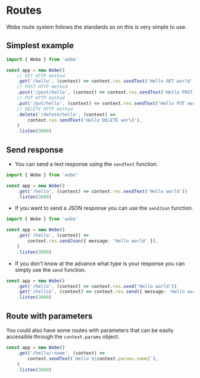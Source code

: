 # Routes

Wobe route system follows the standards so on this is very simple to use.

## Simplest example

```ts
import { Wobe } from 'wobe'

const app = new Wobe()
	// GET HTTP method
	.get('/hello', (context) => context.res.sendText('Hello GET world'))
	// POST HTTP method
	.post('/post/hello', (context) => context.res.sendText('Hello POST world'))
	// PUT HTTP method
	.put('/put/hello', (context) => context.res.sendText('Hello PUT world'))
	// DELETE HTTP method
	.delete('/delete/hello', (context) =>
		context.res.sendText('Hello DELETE world'),
	)
	.listen(3000)
```

## Send response

-   You can send a text response using the `sendText` function.

```ts
import { Wobe } from 'wobe'

const app = new Wobe()
	.get('/hello', (context) => context.res.sendText('Hello world'))
	.listen(3000)
```

-   If you want to send a JSON response you can use the `sendJson` function.

```ts
import { Wobe } from 'wobe'

const app = new Wobe()
	.get('/hello', (context) =>
		context.res.sendJson({ message: 'Hello world' }),
	)
	.listen(3000)
```

-   If you don't know at the advance what type is your response you can simply use the `send` function.

```ts
const app = new Wobe()
	.get('/hello', (context) => context.res.send('Hello world'))
	.get('/hello2', (context) => context.res.send({ message: 'Hello world' }))
	.listen(3000)
```

## Route with parameters

You could also have some routes with parameters that can be easily accessible through the `context.params` object.

```ts
const app = new Wobe()
	.get('/hello/:name', (context) =>
		context.sendText(`Hello ${context.params.name}`),
	)
	.listen(3000)
```
